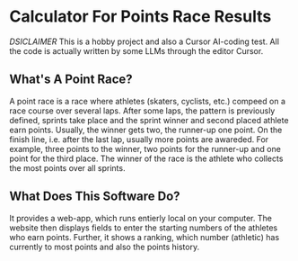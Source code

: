 # Calculator For Points Race Results

*DSICLAIMER* This is a hobby project and also a Cursor AI-coding test. All the code is actually written by some LLMs through the editor Cursor.

## What's A Point Race?

A point race is a race where athletes (skaters, cyclists, etc.) compeed on a race course over several laps. 
After some laps, the pattern is previously defined, sprints take place and the sprint winner and second placed athlete earn points.
Usually, the winner gets two, the runner-up one point.
On the finish line, i.e. after the last lap, usually more points are awareded.
For example, three points to the winner, two points for the runner-up and one point for the third place.
The winner of the race is the athlete who collects the most points over all sprints.

## What Does This Software Do?

It provides a web-app, which runs entierly local on your computer.
The website then displays fields to enter the starting numbers of the athletes who earn points.
Further, it shows a ranking, which number (athletic) has currently to most points and also the points history.
